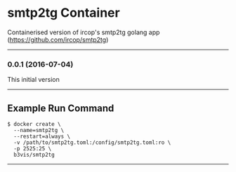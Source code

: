 # smtp2tg Container

Containerised version of ircop's smtp2tg golang app (https://github.com/ircop/smtp2tg)

---
### 0.0.1 (2016-07-04)

This initial version

---

## Example Run Command

    $ docker create \
      --name=smtp2tg \
      --restart=always \
      -v /path/to/smtp2tg.toml:/config/smtp2tg.toml:ro \
      -p 2525:25 \
      b3vis/smtp2tg



---
